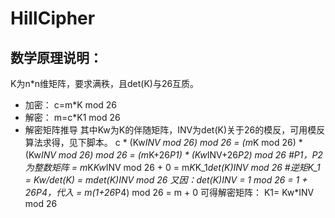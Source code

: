 # HillCipher
## 数学原理说明：
K为n*n维矩阵，要求满秩，且det(K)与26互质。
*  加密：
c=m*K mod 26
*  解密：
m=c*K1 mod 26
*  解密矩阵推导
其中Kw为K的伴随矩阵，INV为det(K)关于26的模反，可用模反算法求得，见下脚本。
                 c         * (Kw*INV mod 26) mod 26
 = (m*K mod 26) * (Kw*INV mod 26) mod 26
=  (m*K+26*P1) * (Kw*INV+26*P2) mod 26   #P1，P2为整数矩阵
=   m*K*Kw*INV mod 26 + 0
=   m*K*K_1*det(K)*INV mod 26       #逆矩K_1 = Kw/det(K)
=   m*det(K)*INV mod 26 
又因：det(K)*INV = 1 mod 26 = 1 + 26*P4，代入
=   m*(1+26*P4) mod 26 
=   m + 0
可得解密矩阵：
K1= Kw*INV mod 26
